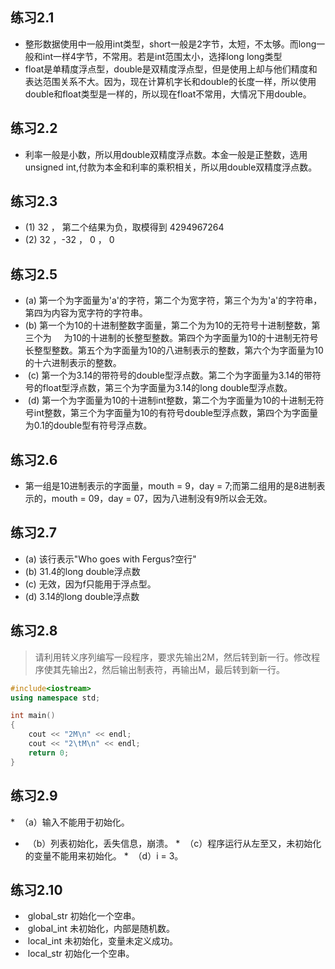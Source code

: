 ## 练习2.1
*   整形数据使用中一般用int类型，short一般是2字节，太短，不太够。而long一般和int一样4字节，不常用。若是int范围太小，选择long long类型
*   float是单精度浮点型，double是双精度浮点型，但是使用上却与他们精度和表达范围关系不大。因为，现在计算机字长和double的长度一样，所以使用double和float类型是一样的，所以现在float不常用，大情况下用double。

## 练习2.2
*  利率一般是小数，所以用double双精度浮点数。本金一般是正整数，选用unsigned int,付款为本金和利率的乘积相关，所以用double双精度浮点数。
  
## 练习2.3
*  (1) 32 ， 第二个结果为负，取模得到 4294967264
*  (2) 32 ，-32 ， 0 ， 0
  
## 练习2.5
*  (a) 第一个为字面量为'a'的字符，第二个为宽字符，第三个为为'a'的字符串，第四为内容为宽字符的字符串。
*  (b) 第一个为10的十进制整数字面量，第二个为为10的无符号十进制整数，第三个为     为10的十进制的长整型整数。第四个为字面量为10的十进制无符号长整型整数。第五个为字面量为10的八进制表示的整数，第六个为字面量为10的十六进制表示的整数。
*  (c) 第一个为3.14的带符号的double型浮点数。第二个为字面量为3.14的带符号的float型浮点数，第三个为字面量为3.14的long double型浮点数。
*  (d) 第一个为字面量为10的十进制int整数，第二个为字面量为10的十进制无符号int整数，第三个为字面量为10的有符号double型浮点数，第四个为字面量为0.1的double型有符号浮点数。
          
## 练习2.6
*  第一组是10进制表示的字面量，mouth = 9，day = 7;而第二组用的是8进制表示的，mouth = 09，day = 07，因为八进制没有9所以会无效。
  
## 练习2.7
* (a) 该行表示"Who goes with Fergus?空行"
* (b) 31.4的long double浮点数
* (c) 无效，因为f只能用于浮点型。
* (d) 3.14的long double浮点数
 
## 练习2.8
> 请利用转义序列编写一段程序，要求先输出2M，然后转到新一行。修改程序使其先输出2，然后输出制表符，再输出M，最后转到新一行。
```c++
#include<iostream>
using namespace std;

int main()
{
	cout << "2M\n" << endl;
	cout << "2\tM\n" << endl;
	return 0;
}
```
## 练习2.9
*  （a）输入不能用于初始化。
*  （b）列表初始化，丢失信息，崩溃。
*  （c）程序运行从左至又，未初始化的变量不能用来初始化。
*  （d）i = 3。
 
## 练习2.10
*  global_str 初始化一个空串。
*  global_int 未初始化，内部是随机数。
*  local_int 未初始化，变量未定义成功。
*  local_str 初始化一个空串。
